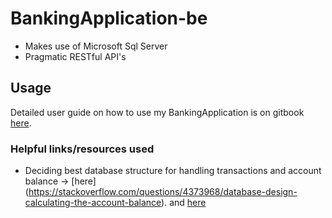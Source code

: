 # BankingApplication-be

- Makes use of Microsoft Sql Server
- Pragmatic RESTful API's

## Usage

Detailed user guide on how to use my BankingApplication is on gitbook [here](https://www.hegdeatri.gitbook.io/computing-science-nea).

### Helpful links/resources used

- Deciding best database structure for handling transactions and account balance -> [here] (<https://stackoverflow.com/questions/4373968/database-design-calculating-the-account-balance>).
  and [here](https://dba.stackexchange.com/questions/5608/writing-a-simple-bank-schema-how-should-i-keep-my-balances-in-sync-with-their-t)
